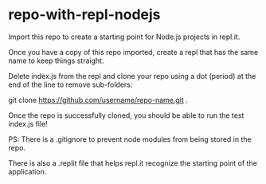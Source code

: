 # repo-with-repl-nodejs

Import this repo to create a starting point for Node.js projects in repl.it.

Once you have a copy of this repo imported, create a repl that has the same name to keep things straight.

Delete index.js from the repl and clone your repo using a dot (period) at the end of the line to remove sub-folders:

git clone https://github.com/username/repo-name.git .

Once the repo is successfully cloned, you should be able to run the test index.js file!

PS: There is a .gitignore to prevent node modules from being stored in the repo.

There is also a .replit file that helps repl.it recognize the starting point of the application.

